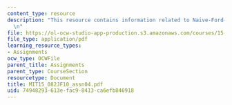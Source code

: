 ```yaml
---
content_type: resource
description: "This resource contains information related to Naive-Ford-Fulkerson.\r\
  \n"
file: https://ol-ocw-studio-app-production.s3.amazonaws.com/courses/15-082j-network-optimization-fall-2010/74948293613efac98413ca6efb846918_MIT15_082JF10_assn04.pdf
file_type: application/pdf
learning_resource_types:
- Assignments
ocw_type: OCWFile
parent_title: Assignments
parent_type: CourseSection
resourcetype: Document
title: MIT15_082JF10_assn04.pdf
uid: 74948293-613e-fac9-8413-ca6efb846918
---
```

